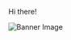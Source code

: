 Hi there!

![Banner Image](https://pel.public.cx/github.gif)

<!--
Welcome to my GitHub profile! I'm a software developer passionate about open-source projects and learning new technologies.

- 🔭 I’m currently working on [Awesome Project](https://github.com/johndoe/awesome-project)
- 🌱 I’m currently learning React and TypeScript
- 📫 How to reach me: [johndoe@example.com](mailto:johndoe@example.com)

Check out my pinned repositories below or browse my public projects to see what I’ve been working on.


**choephix/choephix** is a ✨ _special_ ✨ repository because its `README.md` (this file) appears on your GitHub profile.

Here are some ideas to get you started:

- 🔭 I’m currently working on ...
- 🌱 I’m currently learning ...
- 👯 I’m looking to collaborate on ...
- 🤔 I’m looking for help with ...
- 💬 Ask me about ...
- 📫 How to reach me: ...
- 😄 Pronouns: ...
- ⚡ Fun fact: ...
-->
